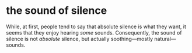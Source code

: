 # the sound of silence

While, at first, people tend to say that absolute silence is what they want, it seems that they enjoy hearing *some* sounds. Consequently, the sound of silence is not *absolute* silence, but actually soothing—mostly natural—sounds.